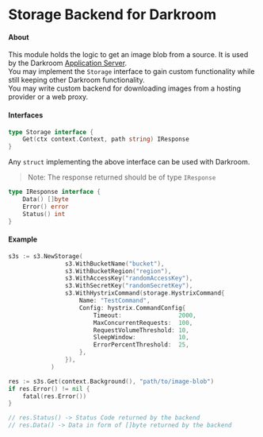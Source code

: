 # Storage Backend for Darkroom

#### About
This module holds the logic to get an image blob from a source. It is used by the Darkroom [Application Server](https://github.com/gojek/darkroom).  
You may implement the `Storage` interface to gain custom functionality while still keeping other Darkroom functionality.  
You may write custom backend for downloading images from a hosting provider or a web proxy.

#### Interfaces
```go
type Storage interface {
	Get(ctx context.Context, path string) IResponse
}
```
Any `struct` implementing the above interface can be used with Darkroom.
> Note: The response returned should be of type `IResponse`
```go
type IResponse interface {
	Data() []byte
	Error() error
	Status() int
}
```

#### Example

```go
s3s := s3.NewStorage(
                s3.WithBucketName("bucket"),
                s3.WithBucketRegion("region"),
                s3.WithAccessKey("randomAccessKey"),
                s3.WithSecretKey("randomSecretKey"),
                s3.WithHystrixCommand(storage.HystrixCommand{
                    Name: "TestCommand",
                    Config: hystrix.CommandConfig{
                        Timeout:                2000,
                        MaxConcurrentRequests:  100,
                        RequestVolumeThreshold: 10,
                        SleepWindow:            10,
                        ErrorPercentThreshold:  25,
                    },
                }),
            )

res := s3s.Get(context.Background(), "path/to/image-blob")
if res.Error() != nil {
	fatal(res.Error())
}

// res.Status() -> Status Code returned by the backend
// res.Data() -> Data in form of []byte returned by the backend
```
